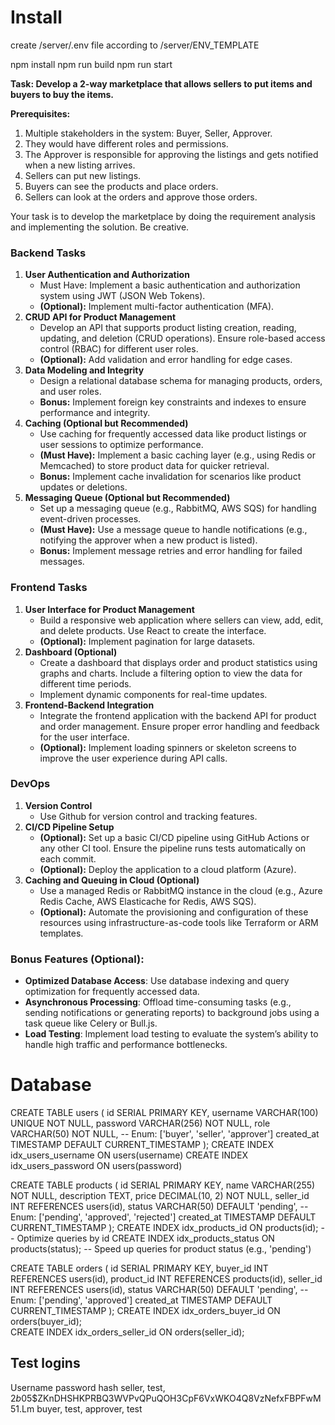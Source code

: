 # Install

create /server/.env file according to /server/ENV_TEMPLATE

npm install
npm run build
npm run start

**Task: Develop a 2-way marketplace that allows sellers to put items and buyers to buy the items.**

**Prerequisites:**

1. Multiple stakeholders in the system: Buyer, Seller, Approver.
2. They would have different roles and permissions.
3. The Approver is responsible for approving the listings and gets notified when a new listing arrives.
4. Sellers can put new listings.
5. Buyers can see the products and place orders.
6. Sellers can look at the orders and approve those orders.

Your task is to develop the marketplace by doing the requirement analysis and implementing the solution. Be creative.

### **Backend Tasks**

1. **User Authentication and Authorization**
   - Must Have: Implement a basic authentication and authorization system using JWT (JSON Web Tokens).
   - **(Optional):** Implement multi-factor authentication (MFA).
2. **CRUD API for Product Management**
   - Develop an API that supports product listing creation, reading, updating, and deletion (CRUD operations). Ensure role-based access control (RBAC) for different user roles.
   - **(Optional):** Add validation and error handling for edge cases.
3. **Data Modeling and Integrity**
   - Design a relational database schema for managing products, orders, and user roles.
   - **Bonus:** Implement foreign key constraints and indexes to ensure performance and integrity.
4. **Caching (Optional but Recommended)**
   - Use caching for frequently accessed data like product listings or user sessions to optimize performance.
   - **(Must Have):** Implement a basic caching layer (e.g., using Redis or Memcached) to store product data for quicker retrieval.
   - **Bonus:** Implement cache invalidation for scenarios like product updates or deletions.
5. **Messaging Queue (Optional but Recommended)**
   - Set up a messaging queue (e.g., RabbitMQ, AWS SQS) for handling event-driven processes.
   - **(Must Have):** Use a message queue to handle notifications (e.g., notifying the approver when a new product is listed).
   - **Bonus:** Implement message retries and error handling for failed messages.

### **Frontend Tasks**

1. **User Interface for Product Management**
   - Build a responsive web application where sellers can view, add, edit, and delete products. Use React to create the interface.
   - **(Optional):** Implement pagination for large datasets.
2. **Dashboard (Optional)**
   - Create a dashboard that displays order and product statistics using graphs and charts. Include a filtering option to view the data for different time periods.
   - Implement dynamic components for real-time updates.
3. **Frontend-Backend Integration**
   - Integrate the frontend application with the backend API for product and order management. Ensure proper error handling and feedback for the user interface.
   - **(Optional):** Implement loading spinners or skeleton screens to improve the user experience during API calls.

### **DevOps**

1. **Version Control**
   - Use Github for version control and tracking features.
2. **CI/CD Pipeline Setup**
   - **(Optional):** Set up a basic CI/CD pipeline using GitHub Actions or any other CI tool. Ensure the pipeline runs tests automatically on each commit.
   - **(Optional):** Deploy the application to a cloud platform (Azure).
3. **Caching and Queuing in Cloud (Optional)**
   - Use a managed Redis or RabbitMQ instance in the cloud (e.g., Azure Redis Cache, AWS Elasticache for Redis, AWS SQS).
   - **(Optional):** Automate the provisioning and configuration of these resources using infrastructure-as-code tools like Terraform or ARM templates.

### **Bonus Features (Optional):**

- **Optimized Database Access**: Use database indexing and query optimization for frequently accessed data.
- **Asynchronous Processing**: Offload time-consuming tasks (e.g., sending notifications or generating reports) to background jobs using a task queue like Celery or Bull.js.
- **Load Testing**: Implement load testing to evaluate the system’s ability to handle high traffic and performance bottlenecks.

# Database

CREATE TABLE users (
id SERIAL PRIMARY KEY,
username VARCHAR(100) UNIQUE NOT NULL,
password VARCHAR(256) NOT NULL,
role VARCHAR(50) NOT NULL, -- Enum: ['buyer', 'seller', 'approver']
created_at TIMESTAMP DEFAULT CURRENT_TIMESTAMP
);
CREATE INDEX idx_users_username ON users(username)
CREATE INDEX idx_users_password ON users(password)

CREATE TABLE products (
id SERIAL PRIMARY KEY,
name VARCHAR(255) NOT NULL,
description TEXT,
price DECIMAL(10, 2) NOT NULL,
seller_id INT REFERENCES users(id),
status VARCHAR(50) DEFAULT 'pending', -- Enum: ['pending', 'approved', 'rejected']
created_at TIMESTAMP DEFAULT CURRENT_TIMESTAMP
);
CREATE INDEX idx_products_id ON products(id); -- Optimize queries by id
CREATE INDEX idx_products_status ON products(status); -- Speed up queries for product status (e.g., 'pending')

CREATE TABLE orders (
id SERIAL PRIMARY KEY,
buyer_id INT REFERENCES users(id),
product_id INT REFERENCES products(id),
seller_id INT REFERENCES users(id),
status VARCHAR(50) DEFAULT 'pending', -- Enum: ['pending', 'approved']
created_at TIMESTAMP DEFAULT CURRENT_TIMESTAMP
);
CREATE INDEX idx_orders_buyer_id ON orders(buyer_id);  
CREATE INDEX idx_orders_seller_id ON orders(seller_id);

## Test logins

Username password hash
seller, test, $2b$05$ZKnDHSHKPRBQ3WVPvQPuQOH3CpF6VxWKO4Q8VzNefxFBPFwM51.Lm
buyer, test,
approver, test
